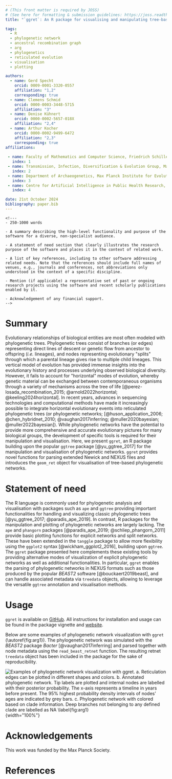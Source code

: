 ```yaml
---
# (This front matter is required by JOSS)
# (See here for formatting & submission guidelines: https://joss.readthedocs.io/en/latest/submitting.html#how-should-my-paper-be-formatted)
title: "`ggret`: An R package for visualising and manipulating tree‑based phylogenetic networks"

tags:
  - R
  - phylogenetic network
  - ancestral recombination graph
  - arg
  - phylogenetics
  - reticulated evolution
  - visualisation
  - plotting

authors:
  - name: Gerd Specht
    orcid: 0009-0001-3320-0557
    affiliation: "1,2"
    corresponding: true
  - name: Clemens Schmid
    orcid: 0000-0003-3448-5715
    affiliation: "3"
  - name: Denise Kühnert
    orcid: 0000-0002-5657-018X
    affiliation: "2,4"
  - name: Arthur Kocher
    orcid: 0000-0002-9499-6472
    affiliation: "2,3"
    corresponding: true
affiliations:
 
 - name: Faculty of Mathematics and Computer Science, Friedrich Schiller University Jena, Germany
   index: 1
 - name: Transmission, Infection, Diversification & Evolution Group, Max Planck Institute of Geoanthropology, Jena, Germany
   index: 2
 - name: Department of Archaeogenetics, Max Planck Institute for Evolutionary Anthropology, Leipzig, Germany
   index: 3
 - name: Centre for Artificial Intelligence in Public Health Research, Robert Koch Institute, Wildau, Germany
   index: 4

date: 21st October 2024
bibliography: paper.bib
---
```


```{=html}
<!---
- 250-1000 words

- A summary describing the high-level functionality and purpose of the software for a diverse, non-specialist audience.

- A statement of need section that clearly illustrates the research purpose of the software and places it in the context of related work.

- A list of key references, including to other software addressing related needs. Note that the references should include full names of venues, e.g., journals and conferences, not abbreviations only understood in the context of a specific discipline.

- Mention (if applicable) a representative set of past or ongoing research projects using the software and recent scholarly publications enabled by it.

- Acknowledgement of any financial support.
-->
```

# Summary

Evolutionary relationships of biological entities are most often modeled with phylogenetic trees. Phylogenetic trees consist of branches (or edges) representing direct lines of descent or genetic flow from ancestor to offspring (*i.e.* lineages), and nodes representing evolutionary "splits" through which a parental lineage gives rise to multiple child lineages. This vertical model of evolution has provided immense insights into the evolutionary history and processes underlying observed biological diversity. However, it fails to account for "horizontal" modes of evolution, whereby genetic material can be exchanged between contemporaneous organisms through a variety of mechanisms across the tree of life [@perez-losada_recombination_2015; @arnold2022horizontal; @keeling2024horizontal]. In recent years, advances in sequencing technologies and computational methods have made it increasingly possible to integrate horizontal evolutionary events into reticulated phylogenetic trees (or phylogenetic networks; [@huson_application_2006; @chen_hybridnet_2010; @vaughan2017inferring; @muller2020bayesian; @muller2022bayesian]). While phylogenetic networks have the potential to provide more comprehensive and accurate evolutionary pictures for many biological groups, the development of specific tools is required for their manipulation and visualisation. Here, we present `ggret`, an R package building upon the popular `ggtree` package [@yu_ggtree_2017] for the manipulation and visualisation of phylogenetic networks. `ggret` provides novel functions for parsing extended Newick and NEXUS files and introduces the `geom_ret` object for visualisation of tree-based phylogenetic networks.  

# Statement of need

The R language is commonly used for phylogenetic analysis and visualisation with packages such as `ape` and `ggtree` providing important functionalities for handling and visualizing classic phylogenetic trees [@yu_ggtree_2017; @paradis_ape_2019]. In contrast, R packages for the manipulation and plotting of phylogenetic networks are largely lacking. The `ape` and `phangorn` packages [@paradis_ape_2019; @schliep_phangorn_2011] provide basic plotting functions for explicit networks and split networks. These have been extended in the `tanggle` package to allow more flexibility using the `ggplot2` syntax [@wickham_ggplot2_2016], building upon `ggtree`. The `ggret` package presented here complements these existing tools by providing alternative modes of visualization of explicit phylogenetic networks as well as additional functionalities. In particular, `ggret` enables the parsing of phylogenetic networks in NEXUS formats such as those produced by the popular *BEAST2* software [@bouckaert2019beast], and can handle associated metadata via `treedata` objects, allowing to leverage the versatile `ggtree` annotation and visualisation methods. 

# Usage

`ggret` is available on [GitHub](https://github.com/grdspcht/ggret). All instructions for installation and usage can be found in the package vignette and [website](https://grdspcht.github.io/ggret/articles/intro_to_ggret.html).

Below are some examples of phylogenetic network visualization with `ggret` (\autoref{fig:arg1}). The phylogenetic network was simulated with the *BEAST2* package *Bacter* [@vaughan2017inferring] and parsed together with node metadata using the `read_beast_retnet` function. The resulting retnet `treedata` object has been included in the package for the sake of reproducibility.

![Examples of phylogenetic network visualization with *ggret*. **a.** Reticulation edges can be plotted in different shapes and colors. **b.** Annotated phylogenetic network. Tip labels are plotted and internal nodes are labelled with their posterior probability. The x-axis represents a timeline in years before present. The 95% highest probability density intervals of nodes’ ages are indicated by grey bars. **c.** Phylogenetic network with colored based on clade information. Deep branches not belonging to any defined clade are labelled as NA \label{fig:arg1}](combined_plot.png){width="100%"}


# Acknowledgements

This work was funded by the Max Planck Society.

# References

<!--- Auto-generated, no need to add something here -->
